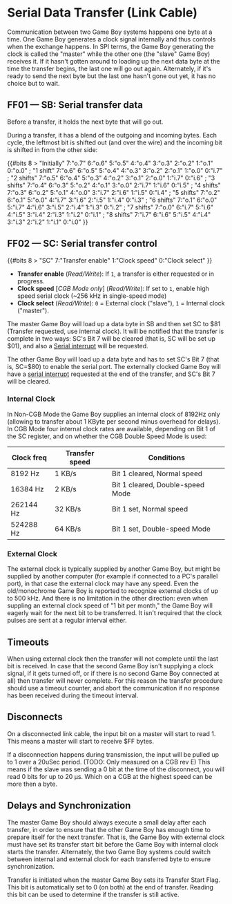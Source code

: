 # Serial Data Transfer (Link Cable)

Communication between two Game Boy systems happens one byte at a time. One
Game Boy generates a clock signal internally and thus controls when the
exchange happens. In SPI terms, the Game Boy generating the clock is
called the "master" while the other one (the "slave" Game Boy) receives it.
If it hasn't gotten around to loading up the next
data byte at the time the transfer begins, the last one will go out
again. Alternately, if it's ready to send the next byte but the last
one hasn't gone out yet, it has no choice but to wait.

## FF01 — SB: Serial transfer data

Before a transfer, it holds the next byte that will go out.

During a transfer, it has a blend of the outgoing and incoming bytes.
Each cycle, the leftmost bit is shifted out (and over the wire) and the
incoming bit is shifted in from the other side:

{{#bits 8 >
   "Initially" 7:"o.7" 6:"o.6" 5:"o.5" 4:"o.4" 3:"o.3" 2:"o.2" 1:"o.1" 0:"o.0" ;
   "1 shift"  7:"o.6" 6:"o.5" 5:"o.4" 4:"o.3" 3:"o.2" 2:"o.1" 1:"o.0" 0:"i.7" ;
   "2 shifts" 7:"o.5" 6:"o.4" 5:"o.3" 4:"o.2" 3:"o.1" 2:"o.0" 1:"i.7" 0:"i.6" ;
   "3 shifts" 7:"o.4" 6:"o.3" 5:"o.2" 4:"o.1" 3:"o.0" 2:"i.7" 1:"i.6" 0:"i.5" ;
   "4 shifts" 7:"o.3" 6:"o.2" 5:"o.1" 4:"o.0" 3:"i.7" 2:"i.6" 1:"i.5" 0:"i.4" ;
   "5 shifts" 7:"o.2" 6:"o.1" 5:"o.0" 4:"i.7" 3:"i.6" 2:"i.5" 1:"i.4" 0:"i.3" ;
   "6 shifts" 7:"o.1" 6:"o.0" 5:"i.7" 4:"i.6" 3:"i.5" 2:"i.4" 1:"i.3" 0:"i.2" ;
   "7 shifts" 7:"o.0" 6:"i.7" 5:"i.6" 4:"i.5" 3:"i.4" 2:"i.3" 1:"i.2" 0:"i.1" ;
   "8 shifts" 7:"i.7" 6:"i.6" 5:"i.5" 4:"i.4" 3:"i.3" 2:"i.2" 1:"i.1" 0:"i.0"
}}

## FF02 — SC: Serial transfer control

{{#bits 8 >
   "SC" 7:"Transfer enable" 1:"Clock speed" 0:"Clock select"
}}

- **Transfer enable** (*Read/Write*): If `1`, a transfer is either requested or in progress.
- **Clock speed** \[*CGB Mode only*\] (*Read/Write*): If set to `1`, enable high speed serial clock (~256 kHz in single-speed mode)
- **Clock select** (*Read/Write*): `0` = External clock ("slave"), `1` = Internal clock ("master").

The master Game Boy will load up a data byte in SB and then set
SC to \$81 (Transfer requested, use internal clock). It will be notified
that the transfer is complete in two ways: SC's Bit 7 will be cleared
(that is, SC will be set up \$01), and also a [Serial interrupt](<#INT $58 — Serial interrupt>)
will be requested.

The other Game Boy will load up a data byte and has to set SC's
Bit 7 (that is, SC=\$80) to enable the serial port. The externally clocked
Game Boy will have a [serial interrupt](<#INT $58 — Serial interrupt>) requested at the end of the
transfer, and SC's Bit 7 will be cleared.

### Internal Clock

In Non-CGB Mode the Game Boy supplies an internal clock of 8192Hz only
(allowing to transfer about 1 KByte per second minus overhead for delays).
In CGB Mode four internal clock rates are available, depending on Bit 1
of the SC register, and on whether the CGB Double Speed Mode is used:

Clock freq | Transfer speed | Conditions
-----------|----------------|------------
   8192 Hz |     1 KB/s     | Bit 1 cleared, Normal speed
  16384 Hz |     2 KB/s     | Bit 1 cleared, Double-speed Mode
 262144 Hz |    32 KB/s     | Bit 1 set,     Normal speed
 524288 Hz |    64 KB/s     | Bit 1 set,     Double-speed Mode

### External Clock

The external clock is typically supplied by another Game Boy, but might
be supplied by another computer (for example if connected to a PC's
parallel port), in that case the external clock may have any speed. Even
the old/monochrome Game Boy is reported to recognize external clocks of
up to 500 kHz. And there is no limitation in the other direction: even
when suppling an external clock speed of "1 bit per month," the Game Boy
will eagerly wait for the next bit to be transferred. It isn't required
that the clock pulses are sent at a regular interval either.

## Timeouts

When using external clock then the transfer will not complete until the
last bit is received. In case that the second Game Boy isn't supplying a
clock signal, if it gets turned off, or if there is no second Game Boy
connected at all) then transfer will never complete. For this reason the
transfer procedure should use a timeout counter, and abort the
communication if no response has been received during the timeout
interval.

## Disconnects

On a disconnected link cable, the input bit on a master will start to read 1.
This means a master will start to receive $FF bytes.

If a disconnection happens during transmission, the input will be pulled up to 1 over a 20uSec period. (TODO: Only measured on a CGB rev E)
This means if the slave was sending a 0 bit at the time of the disconnect, you will read 0 bits for up to 20 μs.
Which on a CGB at the highest speed can be more then a byte.

## Delays and Synchronization

The master Game Boy should always execute a small
delay after each transfer, in order to ensure that the other
Game Boy has enough time to prepare itself for the next transfer. That is, the
Game Boy with external clock must have set its transfer start bit before
the Game Boy with internal clock starts the transfer. Alternately, the
two Game Boy systems could switch between internal and external clock for each
transferred byte to ensure synchronization.

Transfer is initiated when the master Game Boy sets its Transfer
Start Flag.
This bit is automatically set to 0 (on both) at the end of transfer.
Reading this bit can be used to determine if the transfer is still
active.
